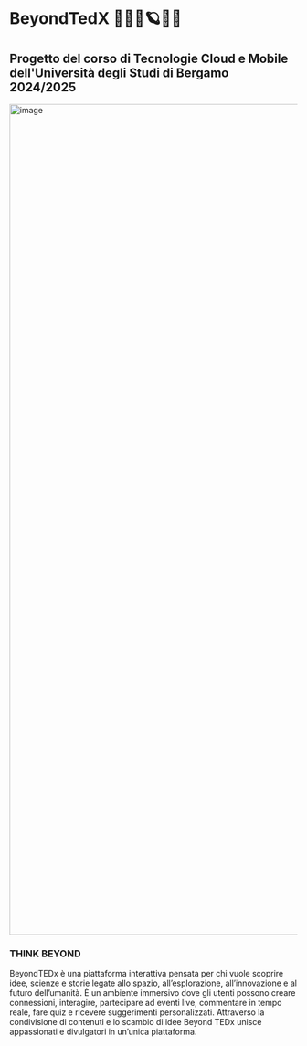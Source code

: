 # BeyondTedX 🧑🏻‍🚀🪐🚀🔭
## Progetto del corso di Tecnologie Cloud e Mobile dell'Università degli Studi di Bergamo 2024/2025
<img width="2593" height="1455" alt="image" src="https://github.com/user-attachments/assets/34c584a8-3077-4db8-9403-ea83b13dc960" />

### THINK BEYOND
BeyondTEDx è una piattaforma interattiva pensata per chi vuole scoprire idee, scienze e storie legate allo spazio, all’esplorazione, all’innovazione e al futuro dell’umanità.
È un ambiente immersivo dove gli utenti possono creare connessioni, interagire, partecipare ad eventi live, commentare in tempo reale, fare quiz e ricevere suggerimenti personalizzati.
Attraverso la condivisione di contenuti e lo scambio di idee Beyond TEDx unisce appassionati e divulgatori in un’unica piattaforma.

